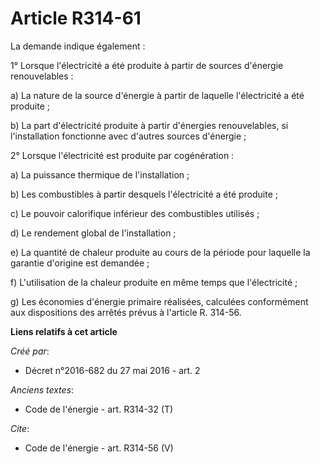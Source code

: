 # Article R314-61

La demande indique également : 

1° Lorsque l'électricité a été produite à partir de sources d'énergie renouvelables : 

a) La nature de la source d'énergie à partir de laquelle l'électricité a été produite ; 

b) La part d'électricité produite à partir d'énergies renouvelables, si l'installation fonctionne avec d'autres sources
d'énergie ; 

2° Lorsque l'électricité est produite par cogénération : 

a) La puissance thermique de l'installation ; 

b) Les combustibles à partir desquels l'électricité a été produite ; 

c) Le pouvoir calorifique inférieur des combustibles utilisés ; 

d) Le rendement global de l'installation ; 

e) La quantité de chaleur produite au cours de la période pour laquelle la garantie d'origine est demandée ; 

f) L'utilisation de la chaleur produite en même temps que l'électricité ; 

g) Les économies d'énergie primaire réalisées, calculées conformément aux dispositions des arrêtés prévus à l'article R.
314-56.

**Liens relatifs à cet article**

_Créé par_:

  - Décret n°2016-682 du 27 mai 2016 - art. 2

_Anciens textes_:

  - Code de l'énergie - art. R314-32 (T)

_Cite_:

  - Code de l'énergie - art. R314-56 (V)
